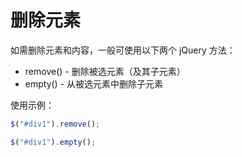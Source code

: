 # 删除元素

如需删除元素和内容，一般可使用以下两个 jQuery 方法：

- remove() - 删除被选元素（及其子元素）
- empty() - 从被选元素中删除子元素

使用示例：

```js
$("#div1").remove();
```

```js
$("#div1").empty();
```


